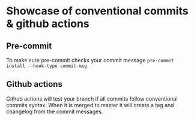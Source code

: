 # Showcase of conventional commits & github actions

## Pre-commit
To make sure pre-commit checks your commit message `pre-commit install --hook-type commit-msg`

## Github actions 
Github actions will test your branch if all commits follow conventional commits syntax. When it is merged to master it will create a tag and changelog from the commit messages.
